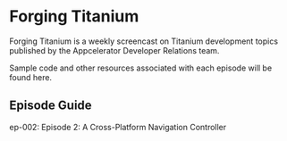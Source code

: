 # Forging Titanium

Forging Titanium is a weekly screencast on Titanium development topics published by the Appcelerator Developer Relations team.

Sample code and other resources associated with each episode will be found here.

## Episode Guide

ep-002: Episode 2: A Cross-Platform Navigation Controller